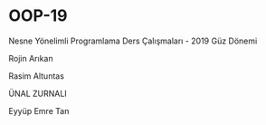 ﻿# OOP-19
Nesne Yönelimli Programlama Ders Çalışmaları - 2019 Güz Dönemi


Rojin Arıkan


Rasim Altuntas

ÜNAL  ZURNALI

Eyyüp Emre Tan


